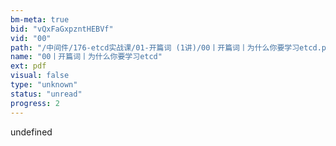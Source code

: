 ```yaml
---
bm-meta: true
bid: "vQxFaGxpzntHEBVf"
vid: "00"
path: "/中间件/176-etcd实战课/01-开篇词 (1讲)/00丨开篇词丨为什么你要学习etcd.pdf"
name: "00丨开篇词丨为什么你要学习etcd"
ext: pdf
visual: false
type: "unknown"
status: "unread"
progress: 2
---
```

undefined